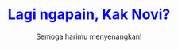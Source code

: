 <html lang="id">
<head>
    <meta charset="UTF-8">
    <meta name="viewport" content="width=device-width, initial-scale=1.0">
    <title> Melamun aja </title>
</head>
<body>
    <h1 style="color: blue; text-align: center;">Lagi ngapain, Kak Novi?</h1>
    <p style="text-align: center;">Semoga harimu menyenangkan!</p>
</body>
</html>

